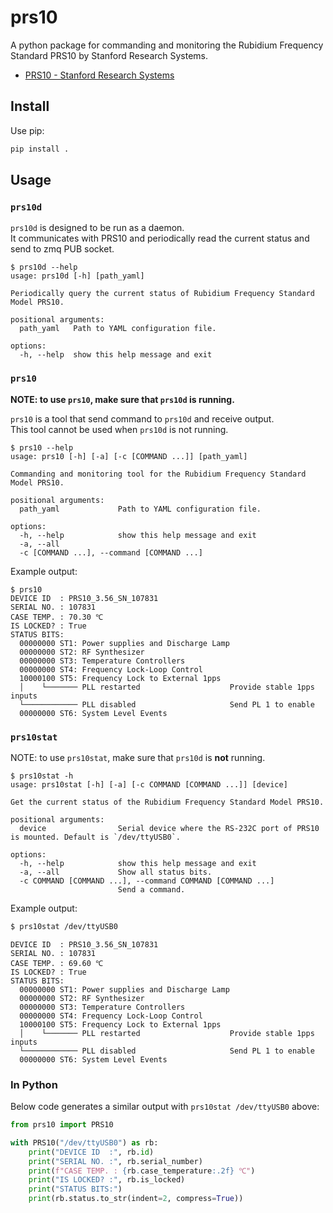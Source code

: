 # prs10

A python package for commanding and monitoring the Rubidium Frequency Standard PRS10 by Stanford Research Systems.

- [PRS10 - Stanford Research Systems](https://www.thinksrs.com/products/prs10.html)

## Install

Use pip:

```bash
pip install .
```

## Usage

### `prs10d`

`prs10d` is designed to be run as a daemon.  
It communicates with PRS10 and periodically read the current status and send to zmq PUB socket.

```
$ prs10d --help
usage: prs10d [-h] [path_yaml]

Periodically query the current status of Rubidium Frequency Standard Model PRS10.

positional arguments:
  path_yaml   Path to YAML configuration file.

options:
  -h, --help  show this help message and exit
```

### `prs10`

**NOTE: to use `prs10`, make sure that `prs10d` is running.**

`prs10` is a tool that send command to `prs10d` and receive output.  
This tool cannot be used when `prs10d` is not running.


```
$ prs10 --help
usage: prs10 [-h] [-a] [-c [COMMAND ...]] [path_yaml]

Commanding and monitoring tool for the Rubidium Frequency Standard Model PRS10.

positional arguments:
  path_yaml             Path to YAML configuration file.

options:
  -h, --help            show this help message and exit
  -a, --all
  -c [COMMAND ...], --command [COMMAND ...]
```

Example output:

```
$ prs10
DEVICE ID  : PRS10_3.56_SN_107831
SERIAL NO. : 107831
CASE TEMP. : 70.30 ℃
IS LOCKED? : True
STATUS BITS:
  00000000 ST1: Power supplies and Discharge Lamp
  00000000 ST2: RF Synthesizer
  00000000 ST3: Temperature Controllers
  00000000 ST4: Frequency Lock-Loop Control
  10000100 ST5: Frequency Lock to External 1pps
  │    └─────── PLL restarted                    Provide stable 1pps inputs
  └──────────── PLL disabled                     Send PL 1 to enable
  00000000 ST6: System Level Events
```

### `prs10stat`

NOTE: to use `prs10stat`, make sure that `prs10d` is **not** running.

```
$ prs10stat -h
usage: prs10stat [-h] [-a] [-c COMMAND [COMMAND ...]] [device]

Get the current status of the Rubidium Frequency Standard Model PRS10.

positional arguments:
  device                Serial device where the RS-232C port of PRS10 is mounted. Default is `/dev/ttyUSB0`.

options:
  -h, --help            show this help message and exit
  -a, --all             Show all status bits.
  -c COMMAND [COMMAND ...], --command COMMAND [COMMAND ...]
                        Send a command.
```

Example output:

```bash
$ prs10stat /dev/ttyUSB0
```

```
DEVICE ID  : PRS10_3.56_SN_107831
SERIAL NO. : 107831
CASE TEMP. : 69.60 ℃
IS LOCKED? : True
STATUS BITS:
  00000000 ST1: Power supplies and Discharge Lamp
  00000000 ST2: RF Synthesizer
  00000000 ST3: Temperature Controllers
  00000000 ST4: Frequency Lock-Loop Control
  10000100 ST5: Frequency Lock to External 1pps
  │    └─────── PLL restarted                    Provide stable 1pps inputs
  └──────────── PLL disabled                     Send PL 1 to enable
  00000000 ST6: System Level Events
```

### In Python

Below code generates a similar output with `prs10stat /dev/ttyUSB0` above:

```python
from prs10 import PRS10

with PRS10("/dev/ttyUSB0") as rb:
    print("DEVICE ID  :", rb.id)
    print("SERIAL NO. :", rb.serial_number)
    print(f"CASE TEMP. : {rb.case_temperature:.2f} ℃")
    print("IS LOCKED? :", rb.is_locked)
    print("STATUS BITS:")
    print(rb.status.to_str(indent=2, compress=True))
```
